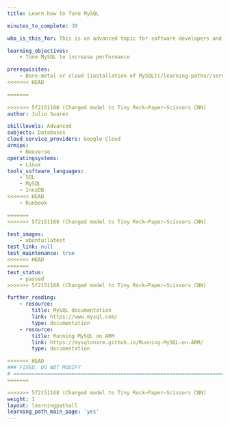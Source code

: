 ```yaml
---
title: Learn how to Tune MySQL

minutes_to_complete: 30

who_is_this_for: This is an advanced topic for software developers and DevOps professionals interested in optimizing MySQL performance on Arm-based VMs in the cloud.

learning_objectives:
    - Tune MySQL to increase performance

prerequisites:
    - Bare-metal or cloud [installation of MySQL](/learning-paths//servers-and-cloud-computing/mysql)
<<<<<<< HEAD

=======
    
>>>>>>> 5f2151168 (Changed model to Tiny Rock–Paper–Scissors CNN)
author: Julio Suarez

skilllevels: Advanced
subjects: Databases
cloud_service_providers: Google Cloud
armips:
    - Neoverse
operatingsystems:
    - Linux
tools_software_languages:
    - SQL
    - MySQL
    - InnoDB
<<<<<<< HEAD
    - Runbook

=======
>>>>>>> 5f2151168 (Changed model to Tiny Rock–Paper–Scissors CNN)

test_images:
    - ubuntu:latest
test_link: null
test_maintenance: true
<<<<<<< HEAD
=======
test_status:
    - passed
>>>>>>> 5f2151168 (Changed model to Tiny Rock–Paper–Scissors CNN)

further_reading:
    - resource:
        title: MySQL documentation
        link: https://www.mysql.com/
        type: documentation
    - resource:
        title: Running MySQL on ARM
        link: https://mysqlonarm.github.io/Running-MySQL-on-ARM/
        type: documentation

<<<<<<< HEAD
### FIXED, DO NOT MODIFY
# ================================================================================
=======

>>>>>>> 5f2151168 (Changed model to Tiny Rock–Paper–Scissors CNN)
weight: 1
layout: learningpathall
learning_path_main_page: 'yes'
---
```

